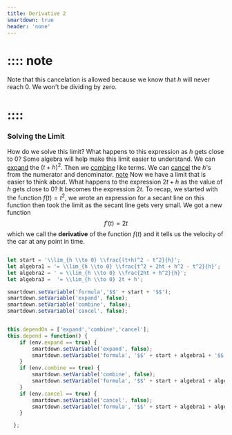 ```yaml
---
title: Derivative 2
smartdown: true
header: 'none'
---
```


# :::: note
Note that this cancelation is allowed because we know that $h$ will never reach $0$. We won't be dividing by zero. 
# ::::

### Solving the Limit
How do we solve this limit?  What happens to this expression as $h$ gets close to $0$?
[](:!formula|markdown)
Some algebra will help make this limit easier to understand.  We can [expand](:=expand=true) the $(t+h)^2$.  Then we [combine](:=combine=true) like terms. We can [cancel](:=cancel=true) the $h$'s from the numerator and denominator. [note](::note/tooltip) Now we have a limit that is easier to think about. What happens to the expression $2t + h$ as the value of $h$ gets close to $0$? It becomes the expression $2t$.  To recap, we started with the function $f(t) = t^2$, we wrote an expression for a secant line on this function then took the limit as the secant line gets very small. We got a new function 
$$f'(t) = 2t$$
which we call the **derivative** of the function $f(t)$ and it tells us the velocity of the car at any point in time.



```javascript /autoplay

let start = '\\lim_{h \\to 0} \\frac{(t+h)^2 - t^2}{h}';
let algebra1 = '= \\lim_{h \\to 0} \\frac{t^2 + 2ht + h^2 - t^2}{h}';
let algebra2 = ' = \\lim_{h \\to 0} \\frac{2ht + h^2}{h}';
let algebra3 =  '= \\lim_{h \\to 0} 2t + h';

smartdown.setVariable('formula','$$' + start + '$$');
smartdown.setVariable('expand', false);
smartdown.setVariable('combine', false);
smartdown.setVariable('cancel', false);


this.dependOn = ['expand','combine','cancel'];
this.depend = function() {
	if (env.expand == true) {
		smartdown.setVariable('expand', false);
		smartdown.setVariable('formula', '$$' + start + algebra1 + '$$');
	}
	if (env.combine == true) {
		smartdown.setVariable('combine', false);
		smartdown.setVariable('formula', '$$' + start + algebra1 + algebra2 + '$$');
	}	
	if (env.cancel == true) {
		smartdown.setVariable('cancel', false);
		smartdown.setVariable('formula', '$$' + start + algebra1 + algebra2 + algebra3 + '$$');
	}

  };
```
